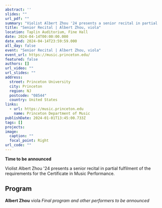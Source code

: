```yaml
---
abstract: ''
slides: ""
url_pdf: ""
summary: "Violist Albert Zhou '24 presents a senior recital in partial fulfilment of the requirements for the Certificate in Music Performance."
title: "Senior Recital | Albert Zhou, viola"
location: Taplin Auditorium, Fine Hall
date: 2024-04-14T00:00:00.000
date_end: 2024-04-14T23:59:59.000
all_day: false
event: "Senior Recital | Albert Zhou, viola"
event_url: https://music.princeton.edu/
featured: false
authors: []
url_video: ""
url_slides: ""
address:
  street: Princeton University
  city: Princeton
  region: NJ
  postcode: "08544"
  country: United States
links:
  - url: https://music.princeton.edu
    name: Princeton Department of Music
publishDate: 2024-01-01T13:45:00.733Z
tags: []
projects:
image:
  caption: ""
  focal_point: Right
url_code: ""
---
```

**Time to be announced**

Violist Albert Zhou '24 presents a senior recital in partial fulfilment of the requirements for the Certificate in Music Performance.

## Program
**Albert Zhou** viola
*Final program and other performers to be announced*
